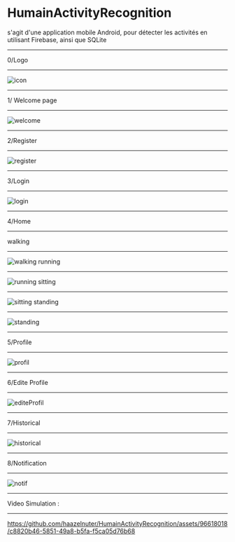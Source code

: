 # HumainActivityRecognition
s'agit d'une application mobile Android, pour détecter les activités en utilisant Firebase, ainsi que SQLite 
***************************************************************************************************************
0/Logo 
***************************************************************************************************************
![icon](https://github.com/haazelnuter/HumainActivityRecognition/assets/96618018/a7e5468d-b049-4abc-80d1-e69c91ac216f)

***************************************************************************************************************
1/ Welcome page 
***************************************************************************************************************
![welcome](https://github.com/haazelnuter/HumainActivityRecognition/assets/96618018/5d038127-ac69-4214-b1e0-46f23e1a00da)

***************************************************************************************************************
2/Register
***************************************************************************************************************
![register](https://github.com/haazelnuter/HumainActivityRecognition/assets/96618018/8816238d-bd36-4209-b7f9-053b0d6087af)

***************************************************************************************************************
3/Login
***************************************************************************************************************
![login](https://github.com/haazelnuter/HumainActivityRecognition/assets/96618018/3ad31857-46cc-4ca1-832c-22ff348e6a65)
***************************************************************************************************************
4/Home 
***************************************************************************************************************
walking
***************************************************************************************************************
![walking](https://github.com/haazelnuter/HumainActivityRecognition/assets/96618018/19790b57-9fa4-4e3b-9547-b64eccb9db19)
running 
***************************************************************************************************************
![running](https://github.com/haazelnuter/HumainActivityRecognition/assets/96618018/c2716425-0a7b-4a97-b5d3-3b42c92fe456)
sitting 
***************************************************************************************************************
![sitting](https://github.com/haazelnuter/HumainActivityRecognition/assets/96618018/0c4d9ba9-9de0-4bd6-a223-5ef4dc9b0f3e)
standing
***************************************************************************************************************
![standing](https://github.com/haazelnuter/HumainActivityRecognition/assets/96618018/685ad4e6-ca5b-4174-8271-805c3bcbbeba)
***************************************************************************************************************
5/Profile 
***************************************************************************************************************
![profil](https://github.com/haazelnuter/HumainActivityRecognition/assets/96618018/804f11c8-d308-477a-8c2c-550ea2debd85)
***************************************************************************************************************
6/Edite Profile 
***************************************************************************************************************
![editeProfil](https://github.com/haazelnuter/HumainActivityRecognition/assets/96618018/2201deef-fbcb-4832-8780-80f2e5693f8c)
***************************************************************************************************************
7/Historical 
***************************************************************************************************************
![historical](https://github.com/haazelnuter/HumainActivityRecognition/assets/96618018/a5253efd-7188-4c24-96d2-b58fdbc25570)
***************************************************************************************************************
8/Notification
***************************************************************************************************************
![notif](https://github.com/haazelnuter/HumainActivityRecognition/assets/96618018/cd97c0e0-e85f-41e2-b001-1769ccc0b59c)
***************************************************************************************************************
Video Simulation : 
***************************************************************************************************************
https://github.com/haazelnuter/HumainActivityRecognition/assets/96618018/c8820b46-5851-49a8-b5fa-f5ca05d76b68




